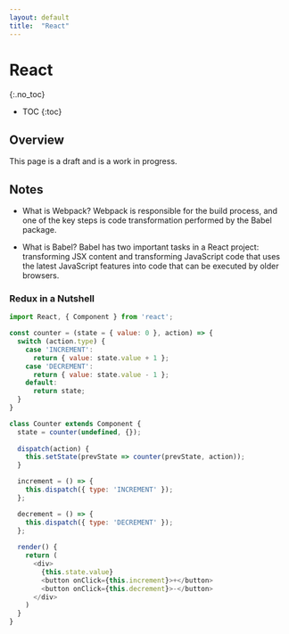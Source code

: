 ```yaml
---
layout: default
title:  "React"
---
```


# React
{:.no_toc}

* TOC
{:toc}

## Overview
This page is a draft and is a work in progress.

## Notes
- What is Webpack?
Webpack is responsible for the build process, and one of the key steps is code transformation performed by the Babel package. 

- What is Babel?
Babel has two important tasks in a React project: transforming JSX content and transforming JavaScript code that uses the latest JavaScript features into code that can be executed by older browsers.

### Redux in a Nutshell

```javascript
import React, { Component } from 'react';

const counter = (state = { value: 0 }, action) => {
  switch (action.type) {
    case 'INCREMENT':
      return { value: state.value + 1 };
    case 'DECREMENT':
      return { value: state.value - 1 };
    default:
      return state;
  }
}

class Counter extends Component {
  state = counter(undefined, {});
  
  dispatch(action) {
    this.setState(prevState => counter(prevState, action));
  }

  increment = () => {
    this.dispatch({ type: 'INCREMENT' });
  };

  decrement = () => {
    this.dispatch({ type: 'DECREMENT' });
  };
  
  render() {
    return (
      <div>
        {this.state.value}
        <button onClick={this.increment}>+</button>
        <button onClick={this.decrement}>-</button>
      </div>
    )
  }
}
```